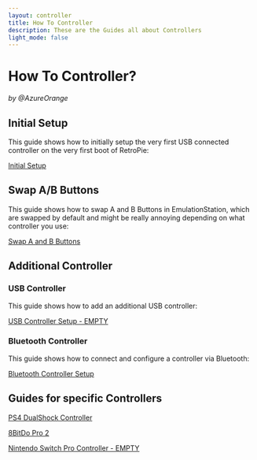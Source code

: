 ```yaml
---
layout: controller
title: How To Controller
description: These are the Guides all about Controllers
light_mode: false
---
```


# How To Controller?  
_by @AzureOrange_

## Initial Setup
This guide shows how to initially setup the very first USB connected controller on the very first boot of RetroPie:

[Initial Setup](/controller/initial.md)

## Swap A/B Buttons
This guide shows how to swap A and B Buttons in EmulationStation, which are swapped by default and might be really annoying depending on what controller you use:

[Swap A and B Buttons](/controller/swap_buttons.md)

## Additional Controller

### USB Controller
This guide shows how to add an additional USB controller:

[USB Controller Setup - EMPTY](/controller/usb.md)

### Bluetooth Controller
This guide shows how to connect and configure a controller via Bluetooth:

[Bluetooth Controller Setup](/controller/bluetooth.md)

## Guides for specific Controllers

[PS4 DualShock Controller](/controller/ps4_dualshock.md)

[8BitDo Pro 2](/controller/8bitdo_pro2.md)

[Nintendo Switch Pro Controller - EMPTY](/controller/switch_pro_controller.md)
